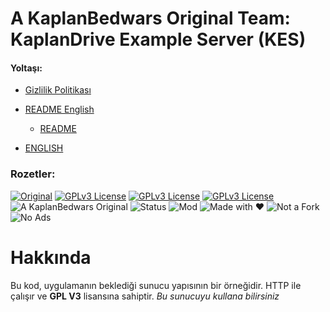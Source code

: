 # A KaplanBedwars Original Team: KaplanDrive Example Server (KES)

#### Yoltaşı:
- [Gizlilik Politikası](https://github.com/KaplanBedwars/kaplandrive/blob/main/TERMS.md)

- [README English](https://github.com/KaplanBedwars/kaplandrive/blob/main/README_english.md)
  - [README](https://github.com/KaplanBedwars/kaplandrive/blob/main/README_english.md)

- [ENGLISH]()
### Rozetler:

[![Original](https://github.com/KaplanBedwars/KaplanBedwars/blob/main/q\(1\).png)](https://choosealicense.com/licenses/mit/)
[![GPLv3 License](https://img.shields.io/badge/License-GPL%20v3-yellow.svg)](https://opensource.org/licenses/)
[![GPLv3 License](https://img.shields.io/badge/Language-JavaScript-blue)](https://opensource.org/licenses/)
[![GPLv3 License](https://img.shields.io/badge/Platform-Windows-Green)](https://opensource.org/licenses/)
![A KaplanBedwars Original](https://img.shields.io/badge/A_KaplanBedwars_Original-%E2%AD%90-orange)
![Status](https://img.shields.io/badge/status-stable-brightgreen)
![Mod](https://img.shields.io/badge/type-Server-red)
![Made with ❤️](https://img.shields.io/badge/Made_with-KaplanBedwars%E2%9D%A4-red)
![Not a Fork](https://img.shields.io/badge/100%25-Original-orange)
![No Ads](https://img.shields.io/badge/No-Ads-green)



# Hakkında

Bu kod, uygulamanın beklediği sunucu yapısının bir örneğidir. HTTP ile çalışır ve **GPL V3** lisansına sahiptir. *Bu sunucuyu kullana bilirsiniz*